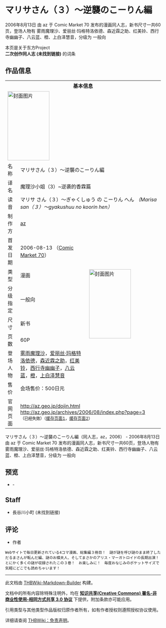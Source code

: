 # マリサさん（３）～逆襲のこーりん編

<!-- source html: G:\repos\THBWiki-Markdown-Builder\THBWikiMarkdown\Temp\main\d\de\ns0%3A%E3%83%9E%E3%83%AA%E3%82%B5%E3%81%95%E3%82%93%EF%BC%88%EF%BC%93%EF%BC%89%EF%BD%9E%E9%80%86%E8%A5%B2%E3%81%AE%E3%81%93%E3%83%BC%E3%82%8A%E3%82%93%E7%B7%A8.html -->

2006年8月13日 由 az 于 Comic Market 70 发布的漫画同人志，新书尺寸一共60页，登场人物有 雾雨魔理沙、爱丽丝·玛格特洛依德、森近霖之助、红美铃、西行寺幽幽子、八云蓝、橙、上白泽慧音，分级为 一般向

本页是关于东方Project  
 **二次创作同人志 (未找到链接)** 的词条
## 作品信息

<table><tbody><tr><th colspan="3">基本信息</th></tr><tr><td class="cover-artwork-mobile" colspan="2"><a href="./文件-マリサさん（３）～逆襲のこーりん編封面.jpg.md" class="image" title="封面图片"><img alt="封面图片" src="https://upload.thwiki.cc/thumb/3/34/%E3%83%9E%E3%83%AA%E3%82%B5%E3%81%95%E3%82%93%EF%BC%88%EF%BC%93%EF%BC%89%EF%BD%9E%E9%80%86%E8%A5%B2%E3%81%AE%E3%81%93%E3%83%BC%E3%82%8A%E3%82%93%E7%B7%A8%E5%B0%81%E9%9D%A2.jpg/135px-%E3%83%9E%E3%83%AA%E3%82%B5%E3%81%95%E3%82%93%EF%BC%88%EF%BC%93%EF%BC%89%EF%BD%9E%E9%80%86%E8%A5%B2%E3%81%AE%E3%81%93%E3%83%BC%E3%82%8A%E3%82%93%E7%B7%A8%E5%B0%81%E9%9D%A2.jpg" decoding="async" loading="lazy" width="135" height="224" srcset="https://upload.thwiki.cc/thumb/3/34/%E3%83%9E%E3%83%AA%E3%82%B5%E3%81%95%E3%82%93%EF%BC%88%EF%BC%93%EF%BC%89%EF%BD%9E%E9%80%86%E8%A5%B2%E3%81%AE%E3%81%93%E3%83%BC%E3%82%8A%E3%82%93%E7%B7%A8%E5%B0%81%E9%9D%A2.jpg/203px-%E3%83%9E%E3%83%AA%E3%82%B5%E3%81%95%E3%82%93%EF%BC%88%EF%BC%93%EF%BC%89%EF%BD%9E%E9%80%86%E8%A5%B2%E3%81%AE%E3%81%93%E3%83%BC%E3%82%8A%E3%82%93%E7%B7%A8%E5%B0%81%E9%9D%A2.jpg 1.5x, https://upload.thwiki.cc/3/34/%E3%83%9E%E3%83%AA%E3%82%B5%E3%81%95%E3%82%93%EF%BC%88%EF%BC%93%EF%BC%89%EF%BD%9E%E9%80%86%E8%A5%B2%E3%81%AE%E3%81%93%E3%83%BC%E3%82%8A%E3%82%93%E7%B7%A8%E5%B0%81%E9%9D%A2.jpg 2x" data-file-width="232" data-file-height="384"></a></td>
</tr><tr><td class="label">名称</td><td colspan="2"> マリサさん（３）～逆襲のこーりん編 </td></tr><tr><td class="label">译名</td><td colspan="2"> 魔理沙小姐（3）~逆袭的香霖篇 </td></tr><tr><td class="label">读音</td><td colspan="2"> マリサ さん（３）～ぎゃくしゅう の こーりん へん <i>（Marisa san（３）～gyakushuu no koorin hen）</i> </td></tr><tr><td class="label">制作方</td><td><a href="./az.md" title="az">az</a></td><td class="cover-artwork" rowspan="8" style="min-width:224px;"><a href="./文件-マリサさん（３）～逆襲のこーりん編封面.jpg.md" class="image" title="封面图片"><img alt="封面图片" src="https://upload.thwiki.cc/thumb/3/34/%E3%83%9E%E3%83%AA%E3%82%B5%E3%81%95%E3%82%93%EF%BC%88%EF%BC%93%EF%BC%89%EF%BD%9E%E9%80%86%E8%A5%B2%E3%81%AE%E3%81%93%E3%83%BC%E3%82%8A%E3%82%93%E7%B7%A8%E5%B0%81%E9%9D%A2.jpg/135px-%E3%83%9E%E3%83%AA%E3%82%B5%E3%81%95%E3%82%93%EF%BC%88%EF%BC%93%EF%BC%89%EF%BD%9E%E9%80%86%E8%A5%B2%E3%81%AE%E3%81%93%E3%83%BC%E3%82%8A%E3%82%93%E7%B7%A8%E5%B0%81%E9%9D%A2.jpg" decoding="async" loading="lazy" width="135" height="224" srcset="https://upload.thwiki.cc/thumb/3/34/%E3%83%9E%E3%83%AA%E3%82%B5%E3%81%95%E3%82%93%EF%BC%88%EF%BC%93%EF%BC%89%EF%BD%9E%E9%80%86%E8%A5%B2%E3%81%AE%E3%81%93%E3%83%BC%E3%82%8A%E3%82%93%E7%B7%A8%E5%B0%81%E9%9D%A2.jpg/203px-%E3%83%9E%E3%83%AA%E3%82%B5%E3%81%95%E3%82%93%EF%BC%88%EF%BC%93%EF%BC%89%EF%BD%9E%E9%80%86%E8%A5%B2%E3%81%AE%E3%81%93%E3%83%BC%E3%82%8A%E3%82%93%E7%B7%A8%E5%B0%81%E9%9D%A2.jpg 1.5x, https://upload.thwiki.cc/3/34/%E3%83%9E%E3%83%AA%E3%82%B5%E3%81%95%E3%82%93%EF%BC%88%EF%BC%93%EF%BC%89%EF%BD%9E%E9%80%86%E8%A5%B2%E3%81%AE%E3%81%93%E3%83%BC%E3%82%8A%E3%82%93%E7%B7%A8%E5%B0%81%E9%9D%A2.jpg 2x" data-file-width="232" data-file-height="384"></a></td>
</tr><tr><td class="label">首发日期</td><td>2006-08-13&#160;（<a href="/展会作品列表?e=Comic+Market%2370">Comic Market 70</a>）</td></tr><tr><td class="label">类型</td><td>漫画</td></tr><tr><td class="label">分级指定</td><td>一般向</td></tr><tr><td class="label">尺寸</td><td>新书</td></tr><tr><td class="label">页数</td><td>60P</td></tr><tr><td class="label">登场人物</td><td><a href="./雾雨魔理沙.md" title="雾雨魔理沙">雾雨魔理沙</a>，<a href="./爱丽丝·玛格特洛依德.md" title="爱丽丝·玛格特洛依德">爱丽丝·玛格特洛依德</a>，<a href="./森近霖之助.md" title="森近霖之助">森近霖之助</a>，<a href="./红美铃.md" title="红美铃">红美铃</a>，<a href="./西行寺幽幽子.md" title="西行寺幽幽子">西行寺幽幽子</a>，<a href="./八云蓝.md" title="八云蓝">八云蓝</a>，<a href="./橙.md" title="橙">橙</a>，<a href="./上白泽慧音.md" title="上白泽慧音">上白泽慧音</a></td></tr><tr><td class="label">售价</td><td>会场售价：500日元</td></tr>
<tr><td class="label">官网页面</td><td colspan="2"><a rel="nofollow" class="external free" href="http://az.geo.jp/dojin.html">http://az.geo.jp/dojin.html</a><br><a rel="nofollow" class="external free" href="http://az.geo.jp/archives/2006/08/index.php?page=3">http://az.geo.jp/archives/2006/08/index.php?page=3</a><br><span style="font-family: sans-serif; cursor: default; color:#555; font-size: 0.8em; bottom: 0.1em; font-weight: bold;" title="连接到已经失效网页">（已经失效）</span><small>（<a rel="nofollow" class="external text" href="https://web.archive.org/web/20090228215634/http://az.geo.jp/dojin.html">缓存页面1</a>，<a rel="nofollow" class="external text" href="https://web.archive.org/web/20080626150305/http://az.geo.jp/archives/2006/08/index.php?page=3">缓存页面2</a>）</small></td></tr></tbody></table>

マリサさん（３）～逆襲のこーりん編（同人志，az，2006） - 2006年8月13日 由 az 于 Comic Market 70 发布的漫画同人志，新书尺寸一共60页，登场人物有 雾雨魔理沙、爱丽丝·玛格特洛依德、森近霖之助、红美铃、西行寺幽幽子、八云蓝、橙、上白泽慧音，分级为 一般向
## 预览
- [](./文件-マリサさん（３）～逆襲のこーりん編预览图1.jpg.md)- [](./文件-マリサさん（３）～逆襲のこーりん編预览图2.jpg.md)

## Staff
- 長谷川小町 (未找到链接)

## 评论
- 作者

```
Webサイトで毎日更新されている4コマ漫画、総集編３冊目！　謎が謎を呼び謎のまま終了しただるまさんが転んだ編、謎のお蝶夫人、そしてまさかのアリス・マーガトロイドの長期出演！　 とにかく多くの謎が収録されたこの３巻！　お楽しみに！　毎度おなじみのポケットサイズで気軽にどこでも読めちゃいます！
```

  
  

  





---

此文档由 [THBWiki-Markdown-Builder](https://github.com/Delsin-Yu/THBWiki-Markdown-Builder) 构建。

文档中的所有内容除特殊注明外，均在 [**知识共享(Creative Commons) 署名-非商业性使用-相同方式共享 3.0 协议**](https://creativecommons.org/licenses/by-sa/3.0/deed.zh-hans) 下提供，附加条款亦可能应用。

引用类型与其他类型作品版权归原作者所有，如有作者授权则遵照授权协议使用。

详细请查阅 [THBWiki：免责声明](https://thbwiki.cc/THBWiki:%E5%85%8D%E8%B4%A3%E5%A3%B0%E6%98%8E)。

